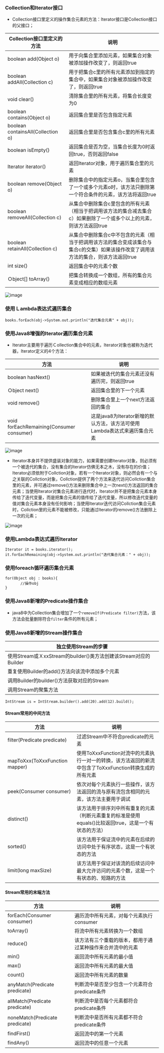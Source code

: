 ### Collection和Iterator接口
+ Collection接口里定义的操作集合元素的方法：Iterator接口是Collection接口的父接口；

|Collection接口里定义的方法|说明|
|------|------|
|boolean add(Object o)|用于向集合里添加元素，如果集合对象被添加操作改变了，则返回true|
|boolean addAll(Collection c)|用于把集合c里的所有元素添加到指定的集合中，如果集合对象被添加操作改变了，则返回true|
|void clear()|清除集合里的所有元素，将集合长度变为0|
|boolean contains(Object o)|返回集合里是否包含指定元素|
|boolean containsAll(Collection o)|返回集合里是否包含集合c里的所有元素|
|boolean isEmpty()|返回集合是否为空，当集合长度为0时返回true，否则返回false|
|Iterator iterator()|返回Iterator对象，用于遍历集合里的元素|
|boolean remove(Object o) | 删除集合中的指定元素o，当集合里包含了一个或多个元素o时，该方法只删除第一个符合条件的元素，该方法将返回true|
|boolean removeAll(Collection c)|从集合中删除集合c里包含的所有元素（相当于把调用该方法的集合减去集合c）如果删除了一个或多个以上的元素，则该方法返回true|
|boolean retainAll(Collection c)|从集合中删除集合c中不包含的元素（相当于把调用该方法的集合变成该集合与集合c的交集）如果该操作改变了调用该方法的集合，则该方法返回true|
|int size()|返回集合中的元素个数|
|Ｏbject[] toArray()|把集合转换成一个数组，所有的集合元素变成相应的数组元素|

![image](https://github.com/ningbaoqi/Java/blob/master/gif/pic-51.jpg) 

### 使用Ｌambda表达式遍历集合

```
books.forEach(obj->System.out.println("迭代集合元素" + obj));
```

### 使用Java8增强的Iterator遍历集合元素
+ Iterator主要用于遍历Ｃollection集合中的元素，Iterator对象也被称为迭代器，Iterator定义的4个方法：

|方法|说明|
|------|------|
|boolean  hasNext()|如果被迭代的集合元素还没有遍历完，则返回true|
|Ｏbject next()|返回集合里的下一个元素|
|void remove()|删除集合里上一个next方法返回的集合|
|void forEachRemaining(Consumer consumer)|这是java8为Iterator新增的默认方法，该方法可使用Lambda表达式来遍历集合元素|

![image](https://github.com/ningbaoqi/Java/blob/master/gif/pic-52.jpg) 

+ Iterator本身并不提供盛装对象的能力，如果需要创建Iterator对象，则必须有一个被迭代的集合，没有集合的Iterator仿佛无本之木，没有存在的价值；Iterator必须依附于Collction对象，若有一个Iterator对象，则必然会有一个与之关联的Collction对象，Collction提供了两个方法来迭代访问Collction集合里的元素，并可通过remove()方法来删除集合中上一次next()方法返回的集合元素；当使用Iterator对集合元素进行迭代时，Iterator并不是把集合元素本身传给了迭代变量，而是把集合元素的值传给了迭代变量，所以修改迭代变量的值对集合元素本身没有任何影响；当使用Iterator迭代访问Collction集合元素时，Collction里的元素不能被修改，只能通过Iterator的remove()方法删除上一次的元素；

![image](https://github.com/ningbaoqi/Java/blob/master/gif/pic-53.jpg) 

### 使用Lambda表达式遍历Iterator

```
Iterator it = books.iterator();
it.forEachRemaining(obj->System.out.println("迭代集合元素：" + obj));
```

### 使用foreach循环遍历集合元素

```
for(Object obj : books){
       //操作obj
}
```

### 使用Java8新增的Predicate操作集合
+ java8中为Collection集合增加了一个`removeIf(Predicate filter)`方法，该方法会批量删除符合`filter`条件的所有元素；
### 使用Java8新增的Stream操作集合

|独立使用Stream的步骤|
|------|
|使用Stream或ＸxxStream的builder()类方法创建该Stream对应的Builder|
|重复使用Builder的add()方法向该流中添加多个元素|
|调用Builder的builder()方法获取对应的Stream|
|调用Stream的聚集方法|

```
IntStream is = IntStream.builder().add(20).add(12).build();
```

#### Stream常用的中间方法

|方法|说明|
|------|------|
|filter(Predicate predicate)|过滤Stream中不符合predicate的元素|
|mapToXxx(ToXxxFunction mapper)|使用ToXxxFunction对流中的元素执行一对一的转换，该方法返回的新流中包含了ToXxxFunction转换生成的所有元素|
|peek(Consumer consumer)|依次对每个元素执行一些操作，该方法返回的流与原有流包含相同的元素，该方法主要用于调试|
|distinct()|该方法用于排序刘中所有重复的元素（判断元素重复的标准是使用equals()比较返回true，这是一个有状态的方法）|
|sorted()|该方法用于保证流中的元素在后续的访问中处于有序状态，这是一个有状态的方法|
|limit(long maxSize)|该方法用于保证对该流的后续访问中最大允许访问的元素个数，这是一个有状态的、短路的方法|

#### Stream常用的末端方法

|方法|说明|
|------|------|
|forEach(Consumer consumer)|遍历流中所有元素，对每个元素执行consumer|
|toArray()|将流中所有元素转换为一个数组|
|reduce()|该方法有三个重载的版本，都用于通过某种操作来合并流中的元素|
|min()|返回流中所有元素的最小值|
|max()|返回流中所有元素的最大值|
|count()|返回流中所有元素的数量|
|anyMatch(Predicate predicate)|判断流中是否至少包含一个元素符合predicate条件|
|allMatch(Predicate predicate)|判断流中是否每个元素都符合predicate条件|
|noneMatch(Predicate predicate)|判断流中是否所有元素都不符合predicate条件|
|findFirst()|返回流中的第一个元素|
|findAny()|返回流中的任意一个元素|
